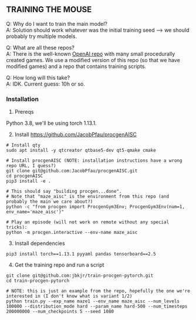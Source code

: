 ## TRAINING THE MOUSE ##

Q: Why do I want to train the main model?  
A: Solution should work whatever was the initial training seed --> we should probably try multiple models.

Q: What are all these repos?  
A: There is the well-known [OpenAI repo](https://github.com/openai/procgen) with many small procedurally created games.
We use a modified version of this repo (so that we have modified games) and a repo that contains training scripts.

Q: How long will this take?  
A: IDK. Current guess: 10h or so.

### Installation

1. Prereqs

Python 3.8, we'll be using torch 1.13.1.

2. Install https://github.com/JacobPfau/procgenAISC

```
# Install qty
sudo apt install -y qtcreator qtbase5-dev qt5-qmake cmake

# Install procgenAISC (NOTE: installation instructions have a wrong repo URL, I guess?)
git clone git@github.com:JacobPfau/procgenAISC.git
cd procgenAISC
pip3 install -e .

# This should say "building procgen...done".
# Note that "maze_aisc" is the environment from this repo (and probably the main we care about?)
python -c "from procgen import ProcgenGym3Env; ProcgenGym3Env(num=1, env_name='maze_aisc')"

# Play an episode (will not work on remote without any special tricks):
python -m procgen.interactive --env-name maze_aisc
```

3. Install dependencies

```
pip3 install torch==1.13.1 pyyaml pandas tensorboard==2.5
```

4. Get the training repo and run a script
```
git clone git@github.com:jbkjr/train-procgen-pytorch.git
cd train-procgen-pytorch

# NOTE: this is just an example from the repo, hopefully the one we're interested in (I don't know what is variant 1/2)
python train.py --exp_name maze1 --env_name maze_aisc --num_levels 100000 --distribution_mode hard --param_name hard-500 --num_timesteps 200000000 --num_checkpoints 5 --seed 1080
```
